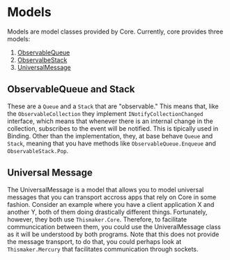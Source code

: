 # Models
Models are model classes provided by Core. Currently, core provides three models:

1. [ObservableQueue<T>](#observablequeue-and-stack)
2. [ObservalbeStack<T>](#observablequeue-and-stack)
3. [UniversalMessage](#universal-message)

## ObservableQueue and Stack
These are a `Queue` and a `Stack` that are "observable." This means that, like the `ObservableCollection` they implement `INotifyCollectionChanged` interface, which means that whenever there is an internal change in the collection, subscribes to the event will be notified. This is tipically used in Binding. Other than the implementation, they, at base behave `Queue` and `Stack`, meaning that you have methods like `ObservableQueue.Enqueue` and `ObservableStack.Pop`.

## Universal Message
The UniversalMessage is a model that allows you to model universal messages that you can transport accross apps that rely on Core in some fashion. Consider an example where you have a client application X and another Y, both of them doing drastically different things. Fortunately, however, they both use `Thismaker.Core`. Therefore, to facilitate communcication between them, you could use the UniveralMessage class as it will be understood by both programs. Note that this does not provide the message transport, to do that, you could perhaps look at `Thismaker.Mercury` that facilitates communication through sockets.
